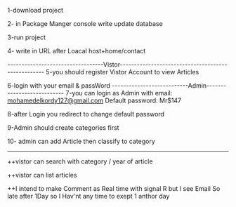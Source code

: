 1-download project 


2- in Package Manger   console write   update database


3-run project 


4-  write in URL   after Loacal host+home/contact


----------------------------------Vistor---------------------------------------------------
5-you should register Vistor Account to view Articles


6-login with your email & passWord
---------------------------Admin---------------------------
7-you can login as Admin with 
	email:      mohamedelkordy127@gmail.com
	Default password:  Mr$147

8-after Login you redirect to  change default password

9-Admin should create categories first


10- admin can add Article then classify to category
 
---------------------------------------------------------------
++vistor can  search with category / year of article

++vistor can list articles

++I  intend to make Comment as Real time with signal R but I see Email  So late after 1Day  so I  Hav'nt any time to  exept 1 anthor day 




